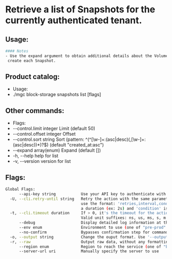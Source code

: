 # Retrieve a list of Snapshots for the currently authenticated tenant.

## Usage:
```bash
#### Notes
- Use the expand argument to obtain additional details about the Volume used to
 create each Snapshot.
```

## Product catalog:
- Usage:
- ./mgc block-storage snapshots list [flags]

## Other commands:
- Flags:
- --control.limit integer     Limit (default 50)
- --control.offset integer    Offset
- --control.sort string       Sort (pattern: ^(^[\w-]+:(asc|desc)(,[\w-]+:(asc|desc))*)?$) (default "created_at:asc")
- --expand array(enum)       Expand (default [])
- -h, --help                     help for list
- -v, --version                  version for list

## Flags:
```bash
Global Flags:
      --api-key string           Use your API key to authenticate with the API
  -U, --cli.retry-until string   Retry the action with the same parameters until the given condition is met. The flag parameters
                                 use the format: 'retries,interval,condition', where 'retries' is a positive integer, 'interval' is
                                 a duration (ex: 2s) and 'condition' is a 'engine=value' pair such as "jsonpath=expression"
  -t, --cli.timeout duration     If > 0, it's the timeout for the action execution. It's specified as numbers and unit suffix.
                                 Valid unit suffixes: ns, us, ms, s, m and h. Examples: 300ms, 1m30s
      --debug                    Display detailed log information at the debug level
      --env enum                 Environment to use (one of "pre-prod" or "prod") (default "prod")
      --no-confirm               Bypasses confirmation step for commands that ask a confirmation from the user
  -o, --output string            Change the ouput format. Use '--output=help' to know more details. (default "yaml")
  -r, --raw                      Output raw data, without any formatting or coloring
      --region enum              Region to reach the service (one of "br-mgl1", "br-ne1" or "br-se1") (default "br-se1")
      --server-url uri           Manually specify the server to use
```

